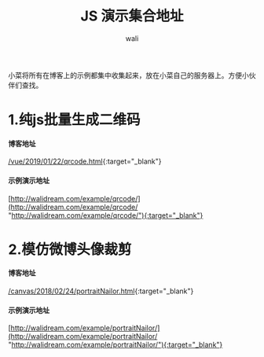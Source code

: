 ﻿---
layout: post
title: JS 演示集合地址   #标题
tagline:  Javascript Demo集合地址
category: javascript      #分类
author: wali    #作者
tag: javascript     #标签
ghurl:        #github url
ghurl_zip:    #github zip下载
comments: true

post_nav: ["1.纯js批量生成二维码","2.模仿微博头像裁剪"]
---

小菜将所有在博客上的示例都集中收集起来，放在小菜自己的服务器上。方便小伙伴们查找。

# 1.纯js批量生成二维码

#### 博客地址

[/vue/2019/01/22/qrcode.html](/vue/2019/01/22/qrcode.html "/vue/2019/01/22/qrcode.html"){:target="_blank"}

#### 示例演示地址

[http://walidream.com/example/qrcode/](http://walidream.com/example/qrcode/ "http://walidream.com/example/qrcode/"){:target="_blank"}


# 2.模仿微博头像裁剪

#### 博客地址

[/canvas/2018/02/24/portraitNailor.html](/canvas/2018/02/24/portraitNailor.html "/canvas/2018/02/24/portraitNailor.html"){:target="_blank"}

#### 示例演示地址

[http://walidream.com/example/portraitNailor/](http://walidream.com/example/portraitNailor/ "http://walidream.com/example/portraitNailor/"){:target="_blank"}

